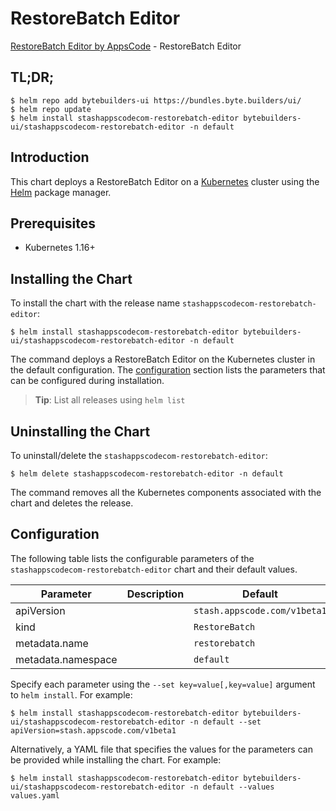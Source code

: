 # RestoreBatch Editor

[RestoreBatch Editor by AppsCode](https://byte.builders) - RestoreBatch Editor

## TL;DR;

```console
$ helm repo add bytebuilders-ui https://bundles.byte.builders/ui/
$ helm repo update
$ helm install stashappscodecom-restorebatch-editor bytebuilders-ui/stashappscodecom-restorebatch-editor -n default
```

## Introduction

This chart deploys a RestoreBatch Editor on a [Kubernetes](http://kubernetes.io) cluster using the [Helm](https://helm.sh) package manager.

## Prerequisites

- Kubernetes 1.16+

## Installing the Chart

To install the chart with the release name `stashappscodecom-restorebatch-editor`:

```console
$ helm install stashappscodecom-restorebatch-editor bytebuilders-ui/stashappscodecom-restorebatch-editor -n default
```

The command deploys a RestoreBatch Editor on the Kubernetes cluster in the default configuration. The [configuration](#configuration) section lists the parameters that can be configured during installation.

> **Tip**: List all releases using `helm list`

## Uninstalling the Chart

To uninstall/delete the `stashappscodecom-restorebatch-editor`:

```console
$ helm delete stashappscodecom-restorebatch-editor -n default
```

The command removes all the Kubernetes components associated with the chart and deletes the release.

## Configuration

The following table lists the configurable parameters of the `stashappscodecom-restorebatch-editor` chart and their default values.

|     Parameter      | Description |           Default            |
|--------------------|-------------|------------------------------|
| apiVersion         |             | `stash.appscode.com/v1beta1` |
| kind               |             | `RestoreBatch`               |
| metadata.name      |             | `restorebatch`               |
| metadata.namespace |             | `default`                    |


Specify each parameter using the `--set key=value[,key=value]` argument to `helm install`. For example:

```console
$ helm install stashappscodecom-restorebatch-editor bytebuilders-ui/stashappscodecom-restorebatch-editor -n default --set apiVersion=stash.appscode.com/v1beta1
```

Alternatively, a YAML file that specifies the values for the parameters can be provided while
installing the chart. For example:

```console
$ helm install stashappscodecom-restorebatch-editor bytebuilders-ui/stashappscodecom-restorebatch-editor -n default --values values.yaml
```
